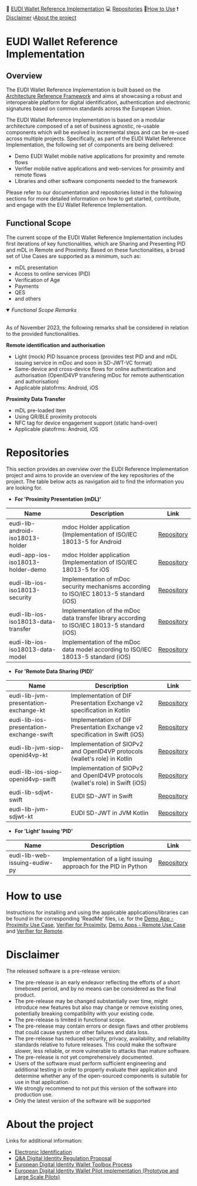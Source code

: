 :memo: [EUDI Wallet Reference Implementation](#eudi-wallet-reference-implementation) :computer: [Repositories](#repositories) :wrench:[How to Use](#how-to-use) :heavy_exclamation_mark: [Disclaimer](#disclaimer) :information_source:[About the project](#about-the-project)

# EUDI Wallet Reference Implementation 
## Overview

The EUDI Wallet Reference Implementation is built based on the [Architecture Reference Framework](https://github.com/eu-digital-identity-wallet/architecture-and-reference-framework) and aims at showcasing a robust and interoperable platform for digital identification, authentication and electronic signatures based on common standards across the European Union.

The EUDI Wallet Reference Implementation is based on a modular architecture composed of a set of business agnostic, re-usable components which will be evolved in incremental steps and can be re-used across multiple projects.
Specifically, as part of the EUDI Wallet Reference Implementation, the following set of components are being delivered:

-   Demo EUDI Wallet mobile native applications for proximity and remote flows
-   Verifier mobile native applications and web-services for proximity and remote flows
-   Libraries and other software components needed to the framework

Please refer to our documentation and repositories listed in the following sections for more detailed information on how to get started, contribute, and engage with the EU Wallet Reference Implementation.

## Functional Scope

The current scope of the EUDI Wallet Reference Implementation includes first iterations of key functionalities, which are Sharing and Presenting PID and mDL in Remote and Proximity. Based on these functionalities, a broad set of Use Cases are supported as a minimum, such as:
- mDL presentation
- Access to online services (PID) 
- Verification of Age
- Payments
- QES
- and others

<Details open>
 <summary><i>Functional Scope Remarks </i></summary> <br>

As of November 2023, the following remarks shall be considered in relation to the provided functionalities.

**Remote identification and authorisation** <br>
- Light (mock) PID Issuance process (provides test PID and and mDL issuing service in mDoc and soon in SD-JWT-VC format)
- Same-device and cross-device flows for online authentication and authorisation (OpenID4VP transfering mDoc for remote authentication and authorisation)
- Applicable platofrms: Android, iOS

**Proximity Data Transfer**
- mDL pre-loaded item
- Using QR/BLE proximity protocols
- NFC tag for device engagement support (static hand-over)
- Applicable platofrms: Android, iOS
</Details>


# Repositories
This section provides an overview over the EUDI Reference Implementation project and aims to provide an overview of the key repositories of the project. The table below acts as navigation aid to find the information you are looking for.

- **For 'Proximity Presentation (mDL)'**

| Name | Description    | Link |
| -------- | ------- |------- |
|eudi-lib-android-iso18013-holder| mdoc Holder application (Implementation of ISO/IEC 18013-5 for Android | [Repository](https://github.com/eu-digital-identity-wallet/eudi-lib-android-iso18013-holder/releases/tag/r.0.2)|
|eudi-app-ios-iso18013-holder-demo| mdoc Holder application (Implementation of ISO/IEC 18013-5 for iOS | [Repository](https://github.com/eu-digital-identity-wallet/eudi-app-ios-iso18013-holder-demo/tree/Release/r0.2)|
|eudi-lib-ios-iso18013-security| Implementation of mDoc security mechanisms according to ISO/IEC 18013-5 standard (iOS) | [Repository](https://github.com/eu-digital-identity-wallet/eudi-lib-ios-iso18013-security)|
|eudi-lib-ios-iso18013-data-transfer| Implementation of the mDoc data transfer library according to ISO/IEC 18013-5 standard (iOS) | [Repository](https://github.com/eu-digital-identity-wallet/eudi-lib-ios-iso18013-data-transfer)|
|eudi-lib-ios-iso18013-data-model| Implementation of the mDoc data model according to ISO/IEC 18013-5 standard (iOS) | [Repository](https://github.com/eu-digital-identity-wallet/eudi-lib-ios-iso18013-data-model)|


- **For 'Remote Data Sharing (PID)'**

| Name | Description    | Link |
| -------- | ------- |------- |
|eudi-lib-jvm-presentation-exchange-kt| Implementation of DIF Presentation Exchange v2 specification in Kotlin | [Repository](https://github.com/eu-digital-identity-wallet/eudi-lib-jvm-presentation-exchange-kt/tree/release/0.1.0)|
|eudi-lib-ios-presentation-exchange-swift| Implementation of DIF Presentation Exchange v2 specification in Swift (iOS) | [Repository](https://github.com/eu-digital-identity-wallet/eudi-lib-ios-presentation-exchange-swift/releases/tag/v0.0.39)|
|eudi-lib-jvm-siop-openid4vp-kt| Implementation of SIOPv2 and OpenID4VP protocols (wallet's role) in Kotlin  | [Repository](https://github.com/eu-digital-identity-wallet/eudi-lib-jvm-siop-openid4vp-kt/tree/release/0.2.0)|
|eudi-lib-ios-siop-openid4vp-swift| Implementation of SIOPv2 and OpenID4VP protocols (wallet's role) in Swift (iOS) | [Repository](https://github.com/eu-digital-identity-wallet/eudi-lib-ios-siop-openid4vp-swift)|
|eudi-lib-sdjwt-swift| EUDI SD-JWT in Swift | [Repository](https://github.com/eu-digital-identity-wallet/eudi-lib-sdjwt-swift/releases/tag/0.0.1)|
|eudi-lib-jvm-sdjwt-kt| EUDI SD-JWT in JVM Kotlin | [Repository](https://github.com/eu-digital-identity-wallet/eudi-lib-jvm-sdjwt-kt/tree/release/0.1.0)|

- **For 'Light' Issuing 'PID'**

| Name | Description    | Link |
| -------- | ------- |------- |
|eudi-lib-web-issuing-eudiw-py| Implementation of a light issuing approach for the PID in Python | [Repository](https://github.com/eu-digital-identity-wallet/eudi-lib-web-issuing-eudiw-py/tree/release/0.2.0)|

# How to use
Instructions for installing and using the applicable applications/libraries can be found in the corresponding 'ReadMe' files, i.e. for the [Demo App - Proximity Use Case](https://github.com/eu-digital-identity-wallet/eudi-lib-android-iso18013-holder/blob/main/README.md), [Verifier for Proximity](https://github.com/eu-digital-identity-wallet/android-18013-verifier/blob/main/README.md), [Demo Apps - Remote Use Case](https://github.com/eu-digital-identity-wallet/eudi-app-android-holder-verifier-23220-4-kt/blob/main/README.md) and [Verifier for Remote](https://github.com/eu-digital-identity-wallet/eudi-srv-web-verifier-endpoint-23220-4-kt/blob/main/README.md).


# Disclaimer
The released software is a pre-release version: 
-  The pre-release is an early endeavor reflecting the efforts of a short timeboxed period, and by no means can be considered as the final product.  
-  The pre-release may be changed substantially over time, might introduce new features but also may change or remove existing ones, potentially breaking compatibility with your existing code.
-  The pre-release is limited in functional scope.
-  The pre-release may contain errors or design flaws and other problems that could cause system or other failures and data loss.
-  The pre-release has reduced security, privacy, availability, and reliability standards relative to future releases. This could make the software slower, less reliable, or more vulnerable to attacks than mature software.
-  The pre-release is not yet comprehensively documented. 
-  Users of the software must perform sufficient engineering and additional testing in order to properly evaluate their application and determine whether any of the open-sourced components is suitable for use in that application.
-  We strongly recommend to not put this version of the software into production use.
-  Only the latest version of the software will be supported

# About the project
Links for additional information:  
-  [Electronic Identification](https://digital-strategy.ec.europa.eu/en/policies/electronic-identification)  
-  [Q&A Digital Identity Regulation Proposal](https://digital-strategy.ec.europa.eu/en/faqs/qa-digital-identity-regulation-proposal)  
-  [European Digital Identity Wallet Toolbox Process](https://digital-strategy.ec.europa.eu/en/policies/eudi-wallet-toolbox)  
-  [European Digital Identity Wallet Pilot implementation (Prototype and Large Scale Pilots)](https://digital-strategy.ec.europa.eu/en/policies/eudi-wallet-implementation)  
